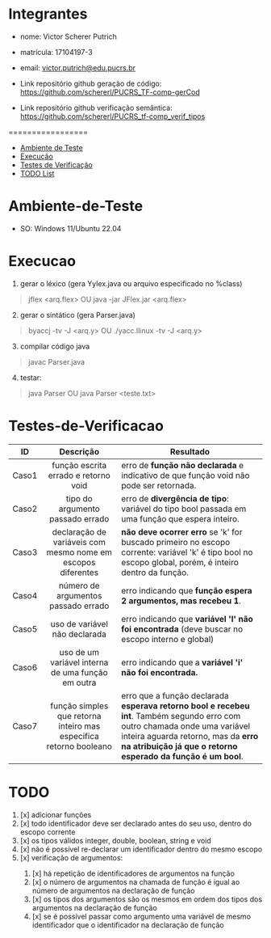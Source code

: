 
# Integrantes
* nome: Victor Scherer Putrich
* matrícula: 17104197-3
* email: victor.putrich@edu.pucrs.br

* Link repositório github geração de código: https://github.com/schererl/PUCRS_TF-comp-gerCod
* Link repositório github verificação semântica: https://github.com/schererl/PUCRS_tf-comp_verif_tipos

=================
<!--ts-->
   * [Ambiente de Teste](#Ambiente-de-Teste)
   * [Execução](#Execucao)
   * [Testes de Verificação](#Testes-de-Verificacao)
   * [TODO List](#TODO)
<!--te-->

# Ambiente-de-Teste
* SO: Windows 11/Ubuntu 22.04

# Execucao
1. gerar o léxico  (gera Yylex.java ou arquivo especificado no %class)
> jflex <arq.flex>   OU
> java -jar JFlex.jar <arq.flex>

2. gerar o sintático  (gera Parser.java)
> byaccj -tv -J <arq.y>     OU
> ./yacc.llinux -tv -J <arq.y>

3. compilar código java
> javac Parser.java

4. testar:
>  java Parser    OU
> java Parser <teste.txt>

# Testes-de-Verificacao

ID | Descrição | Resultado 
---|:---:|---
Caso1 | função escrita errado e retorno void | erro de **função não declarada** e indicativo de que função void não pode ser retornada.
Caso2 | tipo do argumento passado errado | erro de **divergência de tipo**: variável do tipo bool passada em uma função que espera inteiro.
Caso3 | declaração de variáveis com mesmo nome em escopos diferentes | **não deve ocorrer erro** se 'k' for buscado primeiro no escopo corrente: variável 'k' é tipo bool no escopo global, porém, é inteiro dentro da função.
Caso4 | número de argumentos passado errado | erro indicando que **função espera 2 argumentos, mas recebeu 1**.
Caso5 | uso de variável não declarada | erro indicando que **variável 'l' não foi encontrada** (deve buscar no escopo interno e global)
Caso6 | uso de um variável interna de uma função em outra | erro indicando que a **variável 'i' não foi encontrada.**
Caso7 | função simples que retorna inteiro mas especifica retorno booleano | erro que a função declarada **esperava retorno bool e recebeu int**. Também segundo erro com outro chamada onde uma variável inteira aguarda retorno, mas da **erro na atribuição já que o retorno esperado da função é um bool**.

# TODO
<ol>
<li> [x] adicionar funções </li>
<li> [x] todo identificador deve ser declarado antes do seu uso, dentro do escopo corrente</li>
<li> [x] os tipos válidos integer, double, boolean, string e void</li>
<li> [x] não é possível re-declarar um identificador dentro do mesmo escopo</li>
<li> [x] verificação de argumentos:</li>
  <ol>
    <li> [x] há repetição de identificadores de argumentos na função</li>
    <li> [x] o número de argumentos na chamada de função é igual ao número de argumentos na declaração de função</li>
    <li> [x] os tipos dos argumentos são os mesmos em ordem dos tipos dos argumentos na declaração de função</li>
    <li> [x] se é possível passar como argumento uma variável de mesmo identificador que o identificador na declaração de função</li>
  </ol>
</ol>
